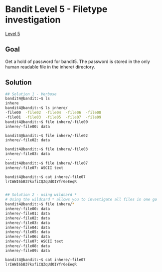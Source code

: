 Bandit Level 5 - Filetype investigation
=======================================

[Level 5](https://overthewire.org/wargames/bandit/bandit5.html)


Goal
----

Get a hold of password for bandit5. 
The password is stored in the only
human readable file in the inhere/
directory. 


Solution
--------

```sh
## Solution 1 - Verbose
bandit4@bandit:~$ ls 
inhere
bandit4@bandit:~$ ls inhere/
-file00  -file02  -file04  -file06  -file08
-file01  -file03  -file05  -file07  -file09
bandit4@bandit:~$ file inhere/-file00
inhere/-file00: data

bandit4@bandit:~$ file inhere/-file02
inhere/-file02: data

bandit4@bandit:~$ file inhere/-file03
inhere/-file03: data
...
bandit4@bandit:~$ file inhere/-file07
inhere/-file07: ASCII text

bandit4@bandit:~$ cat inhere/-file07
lrIWWI6bB37kxfiCQZqUdOIYfr6eEeqR


## Solution 2 - using wildcard *
# Using the wildcard * allows you to investigate all files in one go
bandit4@bandit:~$ file inhere/*
inhere/-file00: data
inhere/-file01: data
inhere/-file02: data
inhere/-file03: data
inhere/-file04: data
inhere/-file05: data
inhere/-file06: data
inhere/-file07: ASCII text
inhere/-file08: data
inhere/-file09: data

bandit4@bandit:~$ cat inhere/-file07
lrIWWI6bB37kxfiCQZqUdOIYfr6eEeqR
```

